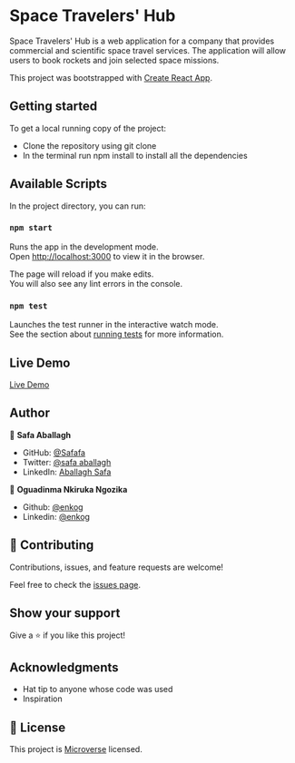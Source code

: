 # Space Travelers' Hub

Space Travelers' Hub is a web application for a company that provides commercial and scientific space travel services. The application will allow users to book rockets and join selected space missions.

This project was bootstrapped with [Create React App](https://github.com/facebook/create-react-app).

## Getting started 
 To get a local running copy of the project:
 
 - Clone the repository using git clone
 - In the terminal run npm install to install all the dependencies

## Available Scripts

In the project directory, you can run:

### `npm start`

Runs the app in the development mode.\
Open [http://localhost:3000](http://localhost:3000) to view it in the browser.

The page will reload if you make edits.\
You will also see any lint errors in the console.

### `npm test`

Launches the test runner in the interactive watch mode.\
See the section about [running tests](https://facebook.github.io/create-react-app/docs/running-tests) for more information.

## Live Demo
[Live Demo](https://relaxed-nightingale-a1e9b4.netlify.app/)

## Author

👤 **Safa Aballagh**

- GitHub: [@Safafa](https://github.com/safafa)
- Twitter: [@safa aballagh](https://twitter.com/Aballagh_S)
- LinkedIn: [Aballagh Safa](https://www.linkedin.com/in/aballaghsafa/)

👤 **Oguadinma Nkiruka Ngozika**

- Github: [@enkog](https://github.com/enkog)
- Linkedin: [@enkog](https://www.linkedin.com/in/enkog/)

## 🤝 Contributing

Contributions, issues, and feature requests are welcome!

Feel free to check the [issues page](https://github.com/safafa/space-travelers-group-project/issues).

## Show your support

Give a ⭐️ if you like this project!

## Acknowledgments

- Hat tip to anyone whose code was used
- Inspiration

## 📝 License

This project is [Microverse](https://www.microverse.org/) licensed.
